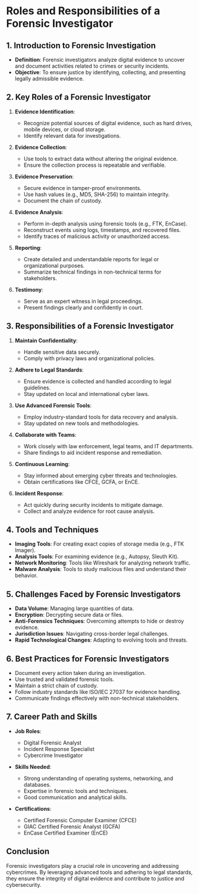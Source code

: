 # Roles and Responsibilities of a Forensic Investigator

## 1. Introduction to Forensic Investigation

- **Definition**: Forensic investigators analyze digital evidence to uncover and document activities related to crimes or security incidents.
- **Objective**: To ensure justice by identifying, collecting, and presenting legally admissible evidence.

## 2. Key Roles of a Forensic Investigator

1. **Evidence Identification**:
   - Recognize potential sources of digital evidence, such as hard drives, mobile devices, or cloud storage.
   - Identify relevant data for investigations.

2. **Evidence Collection**:
   - Use tools to extract data without altering the original evidence.
   - Ensure the collection process is repeatable and verifiable.

3. **Evidence Preservation**:
   - Secure evidence in tamper-proof environments.
   - Use hash values (e.g., MD5, SHA-256) to maintain integrity.
   - Document the chain of custody.

4. **Evidence Analysis**:
   - Perform in-depth analysis using forensic tools (e.g., FTK, EnCase).
   - Reconstruct events using logs, timestamps, and recovered files.
   - Identify traces of malicious activity or unauthorized access.

5. **Reporting**:
   - Create detailed and understandable reports for legal or organizational purposes.
   - Summarize technical findings in non-technical terms for stakeholders.

6. **Testimony**:
   - Serve as an expert witness in legal proceedings.
   - Present findings clearly and confidently in court.

## 3. Responsibilities of a Forensic Investigator

1. **Maintain Confidentiality**:
   - Handle sensitive data securely.
   - Comply with privacy laws and organizational policies.

2. **Adhere to Legal Standards**:
   - Ensure evidence is collected and handled according to legal guidelines.
   - Stay updated on local and international cyber laws.

3. **Use Advanced Forensic Tools**:
   - Employ industry-standard tools for data recovery and analysis.
   - Stay updated on new tools and methodologies.

4. **Collaborate with Teams**:
   - Work closely with law enforcement, legal teams, and IT departments.
   - Share findings to aid incident response and remediation.

5. **Continuous Learning**:
   - Stay informed about emerging cyber threats and technologies.
   - Obtain certifications like CFCE, GCFA, or EnCE.

6. **Incident Response**:
   - Act quickly during security incidents to mitigate damage.
   - Collect and analyze evidence for root cause analysis.

## 4. Tools and Techniques

- **Imaging Tools**: For creating exact copies of storage media (e.g., FTK Imager).
- **Analysis Tools**: For examining evidence (e.g., Autopsy, Sleuth Kit).
- **Network Monitoring**: Tools like Wireshark for analyzing network traffic.
- **Malware Analysis**: Tools to study malicious files and understand their behavior.

## 5. Challenges Faced by Forensic Investigators

- **Data Volume**: Managing large quantities of data.
- **Encryption**: Decrypting secure data or files.
- **Anti-Forensics Techniques**: Overcoming attempts to hide or destroy evidence.
- **Jurisdiction Issues**: Navigating cross-border legal challenges.
- **Rapid Technological Changes**: Adapting to evolving tools and threats.

## 6. Best Practices for Forensic Investigators

- Document every action taken during an investigation.
- Use trusted and validated forensic tools.
- Maintain a strict chain of custody.
- Follow industry standards like ISO/IEC 27037 for evidence handling.
- Communicate findings effectively with non-technical stakeholders.

## 7. Career Path and Skills

- **Job Roles**:
  - Digital Forensic Analyst
  - Incident Response Specialist
  - Cybercrime Investigator

- **Skills Needed**:
  - Strong understanding of operating systems, networking, and databases.
  - Expertise in forensic tools and techniques.
  - Good communication and analytical skills.

- **Certifications**:
  - Certified Forensic Computer Examiner (CFCE)
  - GIAC Certified Forensic Analyst (GCFA)
  - EnCase Certified Examiner (EnCE)

## Conclusion

Forensic investigators play a crucial role in uncovering and addressing cybercrimes. By leveraging advanced tools and adhering to legal standards, they ensure the integrity of digital evidence and contribute to justice and cybersecurity.

